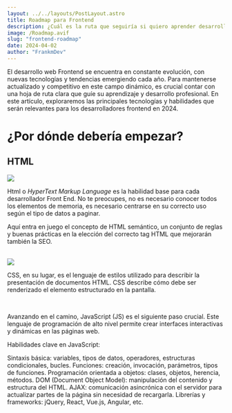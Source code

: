 ```yaml
---
layout: ../../layouts/PostLayout.astro
title: Roadmap para Frontend
description: ¿Cuál es la ruta que seguiría si quiero aprender desarrollo Frontend en 2024?
image: /Roadmap.avif
slug: "frontend-roadmap"
date: 2024-04-02
author: "FrankmDev"
---
```


El desarrollo web Frontend se encuentra en constante evolución, con nuevas tecnologías y tendencias emergiendo cada año. Para mantenerse actualizado y competitivo en este campo dinámico, es crucial contar con una hoja de ruta clara que guíe su aprendizaje y desarrollo profesional. En este artículo, exploraremos las principales tecnologías y habilidades que serán relevantes para los desarrolladores frontend en 2024.

<h1 class='postTitle'>¿Por dónde debería empezar?</h1>

<div class='flex gap-5 items-center'>
    <h2 class='text-3xl font-black'>HTML</h2>
    <img src='/Logos/HTML.webp' class='size-20 my-8'>
</div>

Html o <i>HyperText Markup Language</i> es la habilidad base para cada desarrollador Front End. No te preocupes, no es necesario conocer todos los elementos de memoria, es necesario centrarse en su correcto uso según el tipo de datos a paginar.

Aquí entra en juego el concepto de HTML semántico, un conjunto de reglas y buenas prácticas en la elección del correcto tag HTML que mejorarán también la SEO.

</br>
<img src='/Logos/CSS.webp' class='size-20 my-8'>

CSS, en su lugar, es el lenguaje de estilos utilizado para describir la presentación de documentos HTML. CSS describe cómo debe ser renderizado el elemento estructurado en la pantalla.

</br>

Avanzando en el camino, JavaScript (JS) es el siguiente paso crucial. Este lenguaje de programación de alto nivel permite crear interfaces interactivas y dinámicas en las páginas web.

Habilidades clave en JavaScript:

Sintaxis básica: variables, tipos de datos, operadores, estructuras condicionales, bucles.
Funciones: creación, invocación, parámetros, tipos de funciones.
Programación orientada a objetos: clases, objetos, herencia, métodos.
DOM (Document Object Model): manipulación del contenido y estructura del HTML.
AJAX: comunicación asincrónica con el servidor para actualizar partes de la página sin necesidad de recargarla.
Librerías y frameworks: jQuery, React, Vue.js, Angular, etc.
